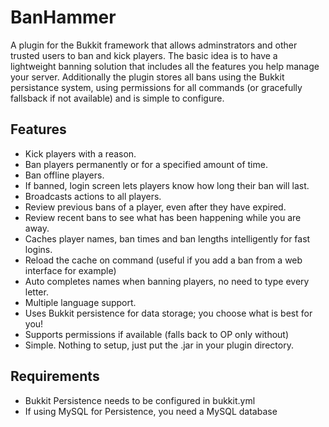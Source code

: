 # BanHammer 

A plugin for the Bukkit framework that allows adminstrators and other trusted users to ban and kick players. The basic idea is to have a lightweight banning solution that includes all the features you help manage your server. Additionally the plugin stores all bans using the Bukkit persistance system, using permissions for all commands (or gracefully fallsback if not available) and is simple to configure.

## Features

- Kick players with a reason.
- Ban players permanently or for a specified amount of time.
- Ban offline players.
- If banned, login screen lets players know how long their ban will last.
- Broadcasts actions to all players.
- Review previous bans of a player, even after they have expired.
- Review recent bans to see what has been happening while you are away.
- Caches player names, ban times and ban lengths intelligently for fast logins.
- Reload the cache on command (useful if you add a ban from a web interface for example)
- Auto completes names when banning players, no need to type every letter.
- Multiple language support.
- Uses Bukkit persistence for data storage; you choose what is best for you!
- Supports permissions if available (falls back to OP only without)
- Simple. Nothing to setup, just put the .jar in your plugin directory.

## Requirements

- Bukkit Persistence needs to be configured in bukkit.yml
- If using MySQL for Persistence, you need a MySQL database